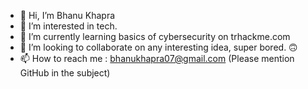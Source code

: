 - 👋 Hi, I’m Bhanu Khapra
- 👀 I’m interested in tech.
- 🌱 I’m currently learning basics of cybersecurity on trhackme.com
- 💞️ I’m looking to collaborate on any interesting idea, super bored. 🙃  
- 📫 How to reach me : bhanukhapra07@gmail.com (Please mention GitHub in the subject)

<!---
khapra/khapra is a ✨ special ✨ repository because its `README.md` (this file) appears on your GitHub profile.
You can click the Preview link to take a look at your changes.
--->

